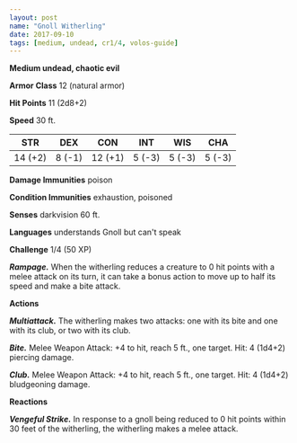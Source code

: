 ```yaml
---
layout: post
name: "Gnoll Witherling"
date: 2017-09-10
tags: [medium, undead, cr1/4, volos-guide]
---
```


**Medium undead, chaotic evil**

**Armor Class** 12 (natural armor)

**Hit Points** 11 (2d8+2)

**Speed** 30 ft.

|   STR   |   DEX   |   CON   |   INT   |   WIS   |   CHA   |
|:-----:|:-----:|:-----:|:-----:|:-----:|:-----:|
| 14 (+2) | 8 (-1) | 12 (+1) | 5 (-3) | 5 (-3) | 5 (-3) |

**Damage Immunities** poison

**Condition Immunities** exhaustion, poisoned

**Senses** darkvision 60 ft.

**Languages** understands Gnoll but can't speak

**Challenge** 1/4 (50 XP)

***Rampage.*** When the witherling reduces a creature to 0 hit points with a melee attack on its turn, it can take a bonus action to move up to half its speed and make a bite attack.

**Actions**

***Multiattack.*** The witherling makes two attacks: one with its bite and one with its club, or two with its club.

***Bite.*** Melee Weapon Attack: +4 to hit, reach 5 ft., one target. Hit: 4 (1d4+2) piercing damage.

***Club.*** Melee Weapon Attack: +4 to hit, reach 5 ft., one target. Hit: 4 (1d4+2) bludgeoning damage.

**Reactions**

***Vengeful Strike.*** In response to a gnoll being reduced to 0 hit points within 30 feet of the witherling, the witherling makes a melee attack.


